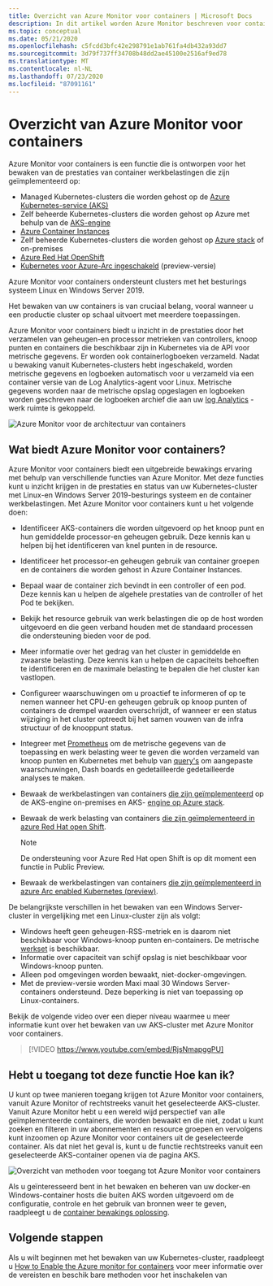 ```yaml
---
title: Overzicht van Azure Monitor voor containers | Microsoft Docs
description: In dit artikel worden Azure Monitor beschreven voor containers die de AKS-container Insights-oplossing bewaakt en de waarde die wordt geleverd door de status van uw AKS-clusters en Container Instances in azure te controleren.
ms.topic: conceptual
ms.date: 05/21/2020
ms.openlocfilehash: c5fcdd3bfc42e298791e1ab761fa4db432a93dd7
ms.sourcegitcommit: 3d79f737ff34708b48dd2ae45100e2516af9ed78
ms.translationtype: MT
ms.contentlocale: nl-NL
ms.lasthandoff: 07/23/2020
ms.locfileid: "87091161"
---
```

# <a name="azure-monitor-for-containers-overview"></a>Overzicht van Azure Monitor voor containers

Azure Monitor voor containers is een functie die is ontworpen voor het bewaken van de prestaties van container werkbelastingen die zijn geïmplementeerd op:

- Managed Kubernetes-clusters die worden gehost op de [Azure Kubernetes-service (AKS)](../../aks/intro-kubernetes.md)
- Zelf beheerde Kubernetes-clusters die worden gehost op Azure met behulp van de [AKS-engine](https://github.com/Azure/aks-engine)
- [Azure Container Instances](../../container-instances/container-instances-overview.md)
- Zelf beheerde Kubernetes-clusters die worden gehost op [Azure stack](/azure-stack/user/azure-stack-kubernetes-aks-engine-overview?view=azs-1910) of on-premises
- [Azure Red Hat OpenShift](../../openshift/intro-openshift.md)
- [Kubernetes voor Azure-Arc ingeschakeld](../../azure-arc/kubernetes/overview.md) (preview-versie)

Azure Monitor voor containers ondersteunt clusters met het besturings systeem Linux en Windows Server 2019.

Het bewaken van uw containers is van cruciaal belang, vooral wanneer u een productie cluster op schaal uitvoert met meerdere toepassingen.

Azure Monitor voor containers biedt u inzicht in de prestaties door het verzamelen van geheugen-en processor metrieken van controllers, knoop punten en containers die beschikbaar zijn in Kubernetes via de API voor metrische gegevens. Er worden ook containerlogboeken verzameld.  Nadat u bewaking vanuit Kubernetes-clusters hebt ingeschakeld, worden metrische gegevens en logboeken automatisch voor u verzameld via een container versie van de Log Analytics-agent voor Linux. Metrische gegevens worden naar de metrische opslag opgeslagen en logboeken worden geschreven naar de logboeken archief die aan uw [log Analytics](../log-query/log-query-overview.md) -werk ruimte is gekoppeld.

![Azure Monitor voor de architectuur van containers](./media/container-insights-overview/azmon-containers-architecture-01.png)

## <a name="what-does-azure-monitor-for-containers-provide"></a>Wat biedt Azure Monitor voor containers?

Azure Monitor voor containers biedt een uitgebreide bewakings ervaring met behulp van verschillende functies van Azure Monitor. Met deze functies kunt u inzicht krijgen in de prestaties en status van uw Kubernetes-cluster met Linux-en Windows Server 2019-besturings systeem en de container werkbelastingen. Met Azure Monitor voor containers kunt u het volgende doen:

* Identificeer AKS-containers die worden uitgevoerd op het knoop punt en hun gemiddelde processor-en geheugen gebruik. Deze kennis kan u helpen bij het identificeren van knel punten in de resource.
* Identificeer het processor-en geheugen gebruik van container groepen en de containers die worden gehost in Azure Container Instances.
* Bepaal waar de container zich bevindt in een controller of een pod. Deze kennis kan u helpen de algehele prestaties van de controller of het Pod te bekijken.
* Bekijk het resource gebruik van werk belastingen die op de host worden uitgevoerd en die geen verband houden met de standaard processen die ondersteuning bieden voor de pod.
* Meer informatie over het gedrag van het cluster in gemiddelde en zwaarste belasting. Deze kennis kan u helpen de capaciteits behoeften te identificeren en de maximale belasting te bepalen die het cluster kan vastlopen.
* Configureer waarschuwingen om u proactief te informeren of op te nemen wanneer het CPU-en geheugen gebruik op knoop punten of containers de drempel waarden overschrijdt, of wanneer er een status wijziging in het cluster optreedt bij het samen vouwen van de infra structuur of de knooppunt status.
* Integreer met [Prometheus](https://prometheus.io/docs/introduction/overview/) om de metrische gegevens van de toepassing en werk belasting weer te geven die worden verzameld van knoop punten en Kubernetes met behulp van [query's](container-insights-log-search.md) om aangepaste waarschuwingen, Dash boards en gedetailleerde gedetailleerde analyses te maken.
* Bewaak de werkbelastingen van containers [die zijn geïmplementeerd](https://github.com/Azure/aks-engine) op de AKS-engine on-premises en AKS- [engine op Azure stack](/azure-stack/user/azure-stack-kubernetes-aks-engine-overview?view=azs-1908).
* Bewaak de werk belasting van containers [die zijn geïmplementeerd in azure Red Hat open Shift](../../openshift/intro-openshift.md).

    >[!NOTE]
    >De ondersteuning voor Azure Red Hat open Shift is op dit moment een functie in Public Preview.
    >

* Bewaak de werkbelastingen van containers [die zijn geïmplementeerd in azure Arc enabled Kubernetes (preview)](../../azure-arc/kubernetes/overview.md).

De belangrijkste verschillen in het bewaken van een Windows Server-cluster in vergelijking met een Linux-cluster zijn als volgt:

- Windows heeft geen geheugen-RSS-metriek en is daarom niet beschikbaar voor Windows-knoop punten en-containers. De metrische [werkset](/windows/win32/memory/working-set) is beschikbaar.
- Informatie over capaciteit van schijf opslag is niet beschikbaar voor Windows-knoop punten.
- Alleen pod omgevingen worden bewaakt, niet-docker-omgevingen.
- Met de preview-versie worden Maxi maal 30 Windows Server-containers ondersteund. Deze beperking is niet van toepassing op Linux-containers.

Bekijk de volgende video over een dieper niveau waarmee u meer informatie kunt over het bewaken van uw AKS-cluster met Azure Monitor voor containers.

> [!VIDEO https://www.youtube.com/embed/RjsNmapggPU]

## <a name="how-do-i-access-this-feature"></a>Hebt u toegang tot deze functie Hoe kan ik?

U kunt op twee manieren toegang krijgen tot Azure Monitor voor containers, vanuit Azure Monitor of rechtstreeks vanuit het geselecteerde AKS-cluster. Vanuit Azure Monitor hebt u een wereld wijd perspectief van alle geïmplementeerde containers, die worden bewaakt en die niet, zodat u kunt zoeken en filteren in uw abonnementen en resource groepen en vervolgens kunt inzoomen op Azure Monitor voor containers uit de geselecteerde container.  Als dat niet het geval is, kunt u de functie rechtstreeks vanuit een geselecteerde AKS-container openen via de pagina AKS.

![Overzicht van methoden voor toegang tot Azure Monitor voor containers](./media/container-insights-overview/azmon-containers-experience.png)

Als u geïnteresseerd bent in het bewaken en beheren van uw docker-en Windows-container hosts die buiten AKS worden uitgevoerd om de configuratie, controle en het gebruik van bronnen weer te geven, raadpleegt u de [container bewakings oplossing](../../azure-monitor/insights/containers.md).

## <a name="next-steps"></a>Volgende stappen

Als u wilt beginnen met het bewaken van uw Kubernetes-cluster, raadpleegt u [How to Enable the Azure monitor for containers](container-insights-onboard.md) voor meer informatie over de vereisten en beschik bare methoden voor het inschakelen van
